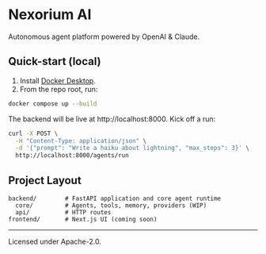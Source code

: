 # Nexorium AI

Autonomous agent platform powered by OpenAI & Claude.

## Quick-start (local)

1. Install [Docker Desktop](https://www.docker.com/).
2. From the repo root, run:

```bash
docker compose up --build
```

The backend will be live at http://localhost:8000. Kick off a run:

```bash
curl -X POST \
  -H "Content-Type: application/json" \
  -d '{"prompt": "Write a haiku about lightning", "max_steps": 3}' \
  http://localhost:8000/agents/run
```

## Project Layout

```
backend/        # FastAPI application and core agent runtime
  core/         # Agents, tools, memory, providers (WIP)
  api/          # HTTP routes
frontend/       # Next.js UI (coming soon)
```

---

Licensed under Apache-2.0. 